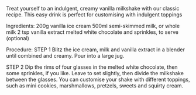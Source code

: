 Treat yourself to an indulgent, creamy vanilla milkshake with our classic recipe. This easy drink is perfect for customising with indulgent toppings

Ingredients:
200g vanilla ice cream
500ml semi-skimmed milk, or whole milk
2 tsp vanilla extract
melted white chocolate and sprinkles, to serve (optional)

Procedure:
STEP 1
Blitz the ice cream, milk and vanilla extract in a blender until combined and creamy. Pour into a large jug.

STEP 2
Dip the rims of four glasses in the melted white chocolate, then some sprinkles, if you like. Leave to set slightly, then divide the milkshake between the glasses. You can customise your shake with different toppings, such as mini cookies, marshmallows, pretzels, sweets and squirty cream.
